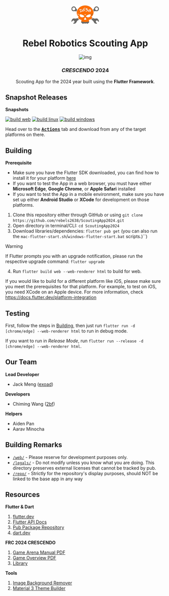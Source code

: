 <div align="center">
<img src="repo/assets/logo.png" width=88 />
<br/>
<h1>Rebel Robotics Scouting App</h1>
    <img alt="img" src="https://img.shields.io/badge/Flutter-%2302569B.svg?style=for-the-badge&logo=Flutter&logoColor=white" />
<h3><em>CRESCENDO</em> 2024</h3>

Scouting App for the 2024 year built using the **Flutter Framework**.

</div>

## Snapshot Releases

**Snapshots**

[![build web](https://github.com/rebels2638/ScoutingApp/actions/workflows/builder.yml/badge.svg)](https://github.com/rebels2638/ScoutingApp/actions/workflows/builder.yml) [![build linux](https://github.com/rebels2638/ScoutingApp/actions/workflows/builder2.yml/badge.svg?branch=master)](https://github.com/rebels2638/ScoutingApp/actions/workflows/builder2.yml) [![build windows](https://github.com/rebels2638/ScoutingApp/actions/workflows/builder3.yml/badge.svg)](https://github.com/rebels2638/ScoutingApp/actions/workflows/builder3.yml)

Head over to the <a href="https://github.com/rebels2638/ScoutingApp/actions"><kbd>**Actions**</kbd></a> tab and download from any of the target platforms on there. 



## Building

**Prerequisite**
* Make sure you have the Flutter SDK downloaded, you can find how to install it for your platform [here](https://docs.flutter.dev/get-started/install)
* If you want to test the App in a web browser, you must have either **Microsoft Edge**, **Google Chrome**, or **Apple Safari** installed
* If you want to test the App in a mobile environment, make sure you have set up either **Android Studio** or **XCode** for development on those platforms.

1. Clone this repository either through GitHub or using `git clone https://github.com/rebels2638/ScoutingApp2024.git`
2. Open directory in terminal/CLI: `cd ScoutingApp2024`
3. Download libraries/dependencies: `flutter pub get` (you can also run the ```mac-flutter-start.sh```/```windows-flutter-start.bat``` scripts.)``)
> [!WARNING]
> If Flutter prompts you with an upgrade notification, please run the respective upgrade command: `flutter upgrade`
4. Run `flutter build web --web-renderer html` to build for web.

If you would like to build for a different platform like iOS, please make sure you meet the prerequisites for that platform. For example, to test on iOS, you need XCode on an Apple device. For more information, check https://docs.flutter.dev/platform-integration

## Testing

First, follow the steps in [Building](#building), then just run `flutter run -d [chrome/edge] --web-renderer html` to run in debug mode.

If you want to run in *Release Mode*, run `flutter run --release -d [chrome/edge] --web-renderer html`.


## Our Team

**Lead Developer** 
    
* Jack Meng ([exoad](https://github.com/exoad))

**Developers** 

* Chiming Wang ([2bf](https://github.com/2bf))

**Helpers** 

* Aiden Pan
* Aarav Minocha

## Building Remarks

* [`/web/`](./web/) - Please reserve for development purposes only.
* [`/legals/`](/legals/) - Do not modify unless you know what you are doing. This directory preserves external licenses that cannot be tracked by pub.
* [`/repo/`](./repo/) - Strictly for the repository's display purposes, should NOT be linked to the base app in any way

## Resources

**Flutter & Dart**

1. [flutter.dev](https://flutter.dev)
2. [Flutter API Docs](https://api.flutter.dev/)
3. [Pub Package Repository](https://pub.dev/)
4. [dart.dev](https://dart.dev)

**FRC 2024 CRESCENDO**

1. [Game Arena Manual PDF](http://firstfrc.blob.core.windows.net/frc2024/Manual/Sections/2024GameManual-05ARENA.pdf)
2. [Game Overview PDF](http://firstfrc.blob.core.windows.net/frc2024/Manual/Sections/2024GameManual-04GameOverview.pdf)
3. [Library](https://www.firstinspires.org/resource-library/frc/competition-manual-qa-system)

**Tools**

1. [Image Background Remover](https://www.remove.bg/)
2. [Material 3 Theme Builder](https://m3.material.io/theme-builder)
